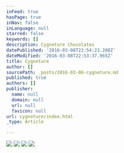 ```yaml
---
inFeed: true
hasPage: true
inNav: false
inLanguage: null
starred: false
keywords: []
description: Cygneture Chocolates
datePublished: '2016-03-08T22:54:23.288Z'
dateModified: '2016-03-08T22:53:37.965Z'
title: Cygneture
author: []
sourcePath: _posts/2016-03-06-cygneture.md
published: true
authors: []
publisher:
  name: null
  domain: null
  url: null
  favicon: null
url: cygneture/index.html
_type: Article

---
```

![](https://s3-us-west-2.amazonaws.com/the-grid-img/p/c5270b618823608e582d1191a3807435be1a7fec.jpg)
![](https://s3-us-west-2.amazonaws.com/the-grid-img/p/e82769370d2b835fd14b11c6b58dbf588396743c.jpg)
![](https://s3-us-west-2.amazonaws.com/the-grid-img/p/1fa4d56983267960b6a34ae3afdeb66920104f3e.jpg)
![](https://s3-us-west-2.amazonaws.com/the-grid-img/p/cfb627219d0b37f7b5253ebf3a6c7f8db89c6709.jpg)